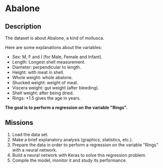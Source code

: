 # Abalone

## Description

The dataset is about Abalone, a kind of mollusca.

Here are some explanations about the variables:

- Sex: M, F and I (for Male, Female and Infant).
- Length: Longest shell measurement.
- Diameter: perpendicular to length.
- Height: with meat in shell.
- Whole weight: whole abalone.
- Shucked weight: weight of meat.
- Viscera weight: gut weight (after bleeding).
- Shell weight: after being dried.
- Rings: +1.5 gives the age in years.

**The goal is to perform a regression on the variable "Rings".**

## Missions

1. Load the data set.
2. Make a brief explanatory analysis (graphics, statistics, etc.).
3. Prepare the data in order to perform a regression on the variable "Rings" with a neural network.
4. Build a neural network with Keras to solve this regression problem.
5. Compile the model, monitor it and study its performance.